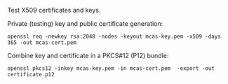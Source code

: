 Test X509 certificates and keys.

Private (testing) key and public certificate generation:

```
openssl req -newkey rsa:2048 -nodes -keyout mcas-key.pem -x509 -days 365 -out mcas-cert.pem
```

Combine key and certificate in a PKCS#12 (P12) bundle:

```
openssl pkcs12 -inkey mcas-key.pem -in mcas-cert.pem  -export -out certificate.p12
```

